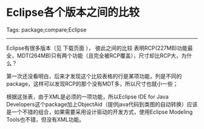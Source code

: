 # Eclipse各个版本之间的比较
Tags: package;compare;Eclipse

------

Eclipse有很多版本（见 下载页面 ）， 彼此之间的比较 表明RCP(227MB)功能最全，MDT(264MB)只有两个功能（且完全被RCP覆盖），尺寸却比RCP大，为什么？

 第一次还没看明白，后来才发现这个比较表格的行是某项功能，列是不同的package，这样可以发现RCP的那个没有MDT多，所以尺寸也就小一些； 

根据这张表，由于XML是必须的一项功能，所以Eclipse IDE for Java Developers这个package加上ObjectAid（提供java代码到类图的自动转换）应该是一个不错的组合，如果需要采用设计驱动的开发方式，使用Eclipse Modeling Tools也不错，但没有XML功能。